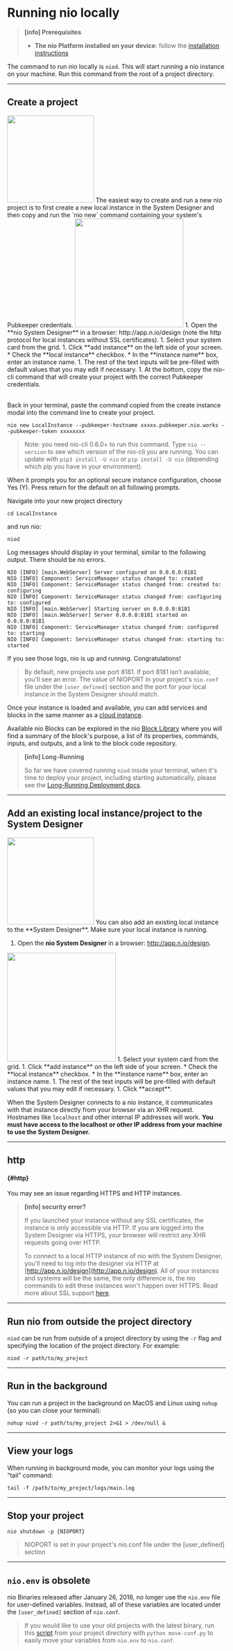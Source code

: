 # Running nio locally

>**[info] Prerequisites**
>
>* **The nio Platform installed on your device**: follow the [installation instructions](/installation/nio)


The command to run nio locally is `niod`. This will start running a nio instance on your machine. Run this command from the root of a project directory.

---
## Create a project
<img class="right shadow" src="/img/cloud/addInstanceButton.png" width="200" />
The easiest way to create and run a new nio project is to first create a new local instance in the System Designer and then copy and run the `nio new` command containing your system's Pubkeeper credentials.

<img class="right border" src="/img/addLocalInstance.png" width="250" />
1. Open the **nio System Designer** in a browser: http://app.n.io/design (note the http protocol for local instances without SSL certificates).
1. Select your system card from the grid.
1. Click **add instance** on the left side of your screen.
  * Check the **local instance** checkbox.
  * In the **instance name** box, enter an instance name.
1. The rest of the text inputs will be pre-filled with default values that you may edit if necessary.
1. At the bottom, copy the nio-cli command that will create your project with the correct Pubkeeper credentials.
<br>
<br>

Back in your terminal, paste the command copied from the create instance modal into the command line to create your project.
```
nio new LocalInstance --pubkeeper-hostname xxxxx.pubkeeper.nio.works --pubkeeper-token xxxxxxxx
```

> Note: you need nio-cli 0.6.0+ to run this command. Type `nio --version` to see which version of the nio-cli you are running. You can update with `pip3 install -U nio` or `pip install -U nio` (depending which pip you have in your environment).

When it prompts you for an optional secure instance configuration, choose Yes (Y). Press return for the default on all following prompts.

Navigate into your new project directory
```
cd LocalInstance
```
and run nio:
```
niod
```
Log messages should display in your terminal, similar to the following output. There should be no errors.

```
NIO [INFO] [main.WebServer] Server configured on 0.0.0.0:8181
NIO [INFO] Component: ServiceManager status changed to: created
NIO [INFO] Component: ServiceManager status changed from: created to: configuring
NIO [INFO] Component: ServiceManager status changed from: configuring to: configured
NIO [INFO] [main.WebServer] Starting server on 0.0.0.0:8181
NIO [INFO] [main.WebServer] Server 0.0.0.0:8181 started on 0.0.0.0:8181
NIO [INFO] Component: ServiceManager status changed from: configured to: starting
NIO [INFO] Component: ServiceManager status changed from: starting to: started
```

If you see those logs, nio is up and running. Congratulations!

>By default, new projects use port 8181. If port 8181 isn’t available, you'll see an error. The value of NIOPORT in your project's `nio.conf` file under the `[user_defined]` section and the port for your local instance in the System Designer should match.

Once your instance is loaded and available, you can add services and blocks in the same manner as a [cloud instance](https://workshops.n.io/system-designer/).

Available nio Blocks can be explored in the nio [Block Library](https://blocks.n.io) where you will find a summary of the block's purpose, a list of its properties, commands, inputs, and outputs, and a link to the block code repository.

> **[info] Long-Running**
>
> So far we have covered running `niod` inside your terminal, when it's time to deploy your project, including starting automatically, please see the [Long-Running Deployment docs](/deployment/long-running).

---
## Add an existing local instance/project to the <span class="allow-caps">System Designer</span>

<img class="right shadow" src="/img/cloud/addInstanceButton.png" width="200" />
You can also add an existing local instance to the **System Designer**. Make sure your local instance is running.

1. Open the **nio System Designer** in a browser: http://app.n.io/design.
<img class="right border" src="/img/addLocalInstance.png" width="250" />
1. Select your system card from the grid.
1. Click **add instance** on the left side of your screen.
  * Check the **local instance** checkbox.
  * In the **instance name** box, enter an instance name.
1. The rest of the text inputs will be pre-filled with default values that you may edit if necessary.
1. Click **accept**.


When the System Designer connects to a nio instance, it communicates with that instance directly from your browser via an XHR request. Hostnames like `localhost` and other internal IP addresses will work. **You must have access to the localhost or other IP address from your machine to use the System Designer.**

---
## http
#### {#http}

You may see an issue regarding HTTPS and HTTP instances.


> **[info] security error?**
>
> If you launched your instance without any SSL certificates, the instance is only accessible via HTTP. If you are logged into the System Designer via HTTPS, your browser will restrict any XHR requests going over HTTP.
>
> To connect to a local HTTP instance of nio with the System Designer, you'll need to log into the designer via HTTP at [http://app.n.io/design](http://app.n.io/design). All of your instances and systems will be the same, the only difference is, the nio commands to edit these instances won't happen over HTTPS. Read more about SSL support [here](/running-nio/ssl.html).

---
## Run nio from outside the project directory

`niod` can be run from outside of a project directory by using the `-r` flag and specifying the location of the project directory. For example:

```
niod -r path/to/my_project
```

---
## Run in the background

You can run a project in the background on MacOS and Linux using `nohup` (so you can close your terminal):
```
nohup niod -r path/to/my_project 2>&1 > /dev/null &
```

---
## View your logs

When running in background mode, you can monitor your logs using the “tail” command:
```
tail -f /path/to/my_project/logs/main.log
```

---
## Stop your project

```
nio shutdown -p {NIOPORT}
```
> NIOPORT is set in your project's nio.conf file under the [user_defined] section

---
## `nio.env` is obsolete

nio Binaries released after January 26, 2018, no longer use the `nio.env` file for user-defined variables. Instead, all of these variables are located under the `[user_defined]` section of `nio.conf`.

>If you would like to use your old projects with the latest binary, run this [script](https://gist.github.com/tlugger/2da9c8e615265243c07c76549f402ca6) from your project directory with `python move-conf.py` to easily move your variables from `nio.env` to `nio.conf`.
